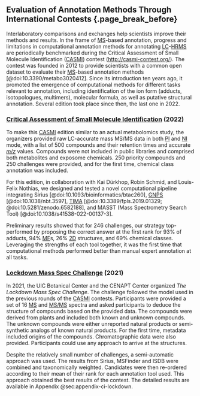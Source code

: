## Evaluation of Annotation Methods Through International Contests {.page_break_before}

Interlaboratory comparisons and exchanges help scientists improve their methods and results.
In the frame of [MS](#ms)-based annotation, progress and limitations in computational annotation methods for annotating [LC](#lc)-[HR](#hr)[MS](#ms) are periodically benchmarked during the Critical Assessment of Small Molecule Identification ([CASMI](#casmi)) contest (<http://casmi-contest.org/>).
The contest was founded in 2012 to provide scientists with a common open dataset to evaluate their [MS](#ms)-based annotation methods [@doi:10.3390/metabo3020412].
Since its introduction ten years ago, it promoted the emergence of computational methods for different tasks relevant to annotation, including identification of the ion form (adducts, isotopologues, multimers), molecular formula, as well as putative structural annotation.
Several edition took place since then, the last one in 2022.

### [Critical Assessment of Small Molecule Identification](https://fiehnlab.ucdavis.edu/casmi/casmi-2022-results) (2022)

To make this [CASMI](#casmi) edition similar to an actual metabolomics study, the organizers provided raw LC-accurate mass MS/MS data in both [PI](#pi) and [NI](#ni) mode, with a list of 500 compounds and their retention times and accurate [*m/z*](#mz) values.
Compounds were not included in public libraries and comprised both metabolites and exposome chemicals.
250 priority compounds and 250 challenges were provided, and for the first time, chemical class annotation was included.

For this edition, in collaboration with Kai Dürkhop, Robin Schmid, and Louis-Felix Nothias, we designed and tested a novel computational pipeline integrating Sirius [@doi:10.1093/bioinformatics/btac260], [GNPS](#gnps) [@doi:10.1038/nbt.3597], [TIMA](#tima) [@doi:10.3389/fpls.2019.01329; @doi:10.5281/zenodo.6582188], and MASST (Mass Spectrometry Search Tool) [@doi:10.1038/s41538-022-00137-3].

Preliminary results showed that for 246 challenges, our strategy top-performed by proposing the correct answer at the first rank for 93% of adducts, 94% [MF](#mf)s, 26% [2D](#dd) structures, and 69% chemical classes.
Leveraging the strengths of each tool together, it was the first time that computational methods performed better than manual expert annotation at all tasks.

### [Lockdown Mass Spec Challenge](https://cenapt.pharm.uic.edu/2020/08/18/The-Lockdown-Mass-Spec-Challenge-Results/) (2021)

In 2021, the UIC Botanical Center and the CENAPT Center organized *The Lockdown Mass Spec Challenge*.
The challenge followed the model used in the previous rounds of the [CASMI](#casmi) contests. 
Participants were provided a set of 16 [MS](#ms) and [MS/MS](#msms) spectra and asked participants to deduce the structure of compounds based on the provided data.
The compounds were derived from plants and included both known and unknown compounds.
The unknown compounds were either unreported natural products or semi-synthetic analogs of known natural products.
For the first time, metadata included origins of the compounds.
Chromatographic data were also provided.
Participants could use any approach to arrive at the structures.

Despite the relatively small number of challenges, a semi-automatic approach was used.
The results from Sirius, MSFinder and ISDB were combined and taxonomically weighted.
Candidates were then re-ordered according to their mean of their rank for each annotation tool used.
This approach obtained the best results of the contest.
The detailed results are available in Appendix @sec:appendix-ci-lockdown.
